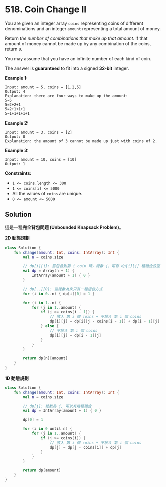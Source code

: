 # 518. Coin Change II

You are given an integer array `coins` representing coins of different denominations and an integer `amount` representing a total amount of money.

Return *the number of combinations that make up that amount*. If that amount of money cannot be made up by any combination of the coins, return `0`.

You may assume that you have an infinite number of each kind of coin.

The answer is **guaranteed** to fit into a signed **32-bit** integer. 

**Example 1:**

```
Input: amount = 5, coins = [1,2,5]
Output: 4
Explanation: there are four ways to make up the amount:
5=5
5=2+2+1
5=2+1+1+1
5=1+1+1+1+1
```

**Example 2:**
```
Input: amount = 3, coins = [2]
Output: 0
Explanation: the amount of 3 cannot be made up just with coins of 2.
```
**Example 3:**
```
Input: amount = 10, coins = [10]
Output: 1
```

**Constraints:**
- `1 <= coins.length <= 300`
- `1 <= coins[i] <= 5000`
- All the values of `coins` are unique.
- `0 <= amount <= 5000`

## Solution

這是一種**完全背包問題 (Unbounded Knapsack Problem)**。

**2D 動態規劃**

```kotlin
class Solution {
    fun change(amount: Int, coins: IntArray): Int {
        val n = coins.size

        // dp[i][j]: 當包含到第 i coin 時，總數 j，可有 dp[i][j] 種組合放室
        val dp = Array(n + 1) {
            IntArray(amount + 1) { 0 }
        }

        // dp[..][0]: 當總數為來只有一種組合方式
        for (i in 0..n) { dp[i][0] = 1 }

        for (i in 1..n) {
            for (j in 1..amount) {
                if (j >= coins[i - 1]) {
                    // 放入 第 i 個 coins + 不放入 第 i 個 coins
                    dp[i][j] = dp[i][j - coins[i - 1]] + dp[i - 1][j]
                } else {
                    // 不放入 第 i 個 coins
                    dp[i][j] = dp[i - 1][j]
                }
            }
        }

        return dp[n][amount]
    }
}
```

**1D 動態規劃**

```kotlin
class Solution {
    fun change(amount: Int, coins: IntArray): Int {
        val n = coins.size

        // dp[j]: 總數為 j, 可以有幾種組合 
        val dp = IntArray(amount + 1) { 0 }

        dp[0] = 1

        for (i in 0 until n) {
            for (j in 1..amount) {
                if (j >= coins[i]) {
                    // 放入 第 i 個 coins + 不放入 第 i 個 coins
                    dp[j] = dp[j - coins[i]] + dp[j]
                }
            }
        }

        return dp[amount]
    }
}
```

